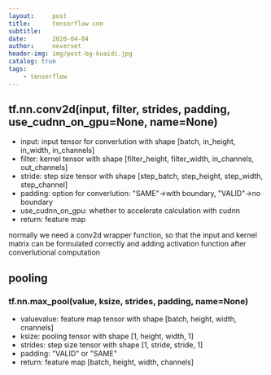 ```yaml
---
layout:     post
title:      tensorflow cnn
subtitle:   
date:       2020-04-04
author:     neverset
header-img: img/post-bg-kuaidi.jpg
catalog: true
tags:
    - tensorflow
---
```



## tf.nn.conv2d(input, filter, strides, padding, use_cudnn_on_gpu=None, name=None)

* input: input tensor for converlution with shape [batch, in_height, in_width, in_channels]
* filter: kernel tensor with shape [filter_height, filter_width, in_channels, out_channels]
* stride: step size tensor with shape [step_batch, step_height, step_width, step_channel]
* padding: option for converlution: "SAME"->with boundary, "VALID"->no boundary
* use_cudnn_on_gpu: whether to accelerate calculation with cudnn
* return: feature map

normally we need a conv2d wrapper function, so that the input and kernel matrix can be formulated correctly and adding activation function after converlutional computation

## pooling

### tf.nn.max_pool(value, ksize, strides, padding, name=None)

* valuevalue: feature map tensor with shape [batch, height, width, cnannels]
* ksize: pooling tensor with shape [1, height, width, 1]
* strides: step size tensor with shape [1, stride, stride, 1]
* padding: "VALID" or "SAME"
* return: feature map [batch, height, width, channels]
